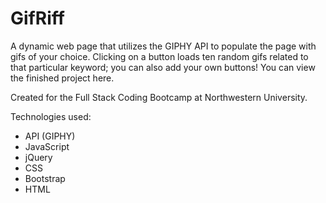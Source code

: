 # GifRiff
A dynamic web page that utilizes the GIPHY API to populate the page with gifs of your choice. Clicking on a button loads ten random gifs related to that particular keyword; you can also  add your own buttons! You can view the finished project here.

Created for the Full Stack Coding Bootcamp at Northwestern University.

Technologies used:
<ul>
    <li>API (GIPHY)</li>
    <li>JavaScript</li>
    <li>jQuery</li>
    <li>CSS</li>
    <li>Bootstrap</li>
    <li>HTML</li 
</ul>
